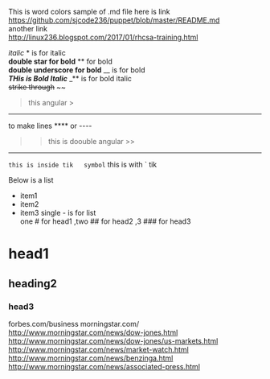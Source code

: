 
This is word colors  sample of .md file
here is link  
https://github.com/sjcode236/puppet/blob/master/README.md  
another link  
http://linux236.blogspot.com/2017/01/rhcsa-training.html

*italic*  *  is for italic    
**double star for bold**  **  for bold   
__double underscore for bold__  __ is for bold   
_**THis is Bold Italic**_  _** is for bold italic   
~~strike through~~   ~~  
>  this angular  >
-----
to make lines  ****  or ---- 
>>  this is doouble angular >>
******
  
`this is inside tik   symbol`  this is with `  tik

Below is  a list 
- item1
- item2
-  item3
single -   is for list    
one # for head1 ,two ## for head2 ,3 ### for head3  
# head1  #
## heading2  ##
### head3   ###




 
   forbes.com/business
   morningstar.com/
   http://www.morningstar.com/news/dow-jones.html
   http://www.morningstar.com/news/dow-jones/us-markets.html
   http://www.morningstar.com/news/market-watch.html
   http://www.morningstar.com/news/benzinga.html
   http://www.morningstar.com/news/associated-press.html

